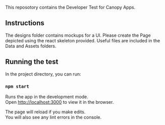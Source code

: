 This reposotory contains the Developer Test for Canopy Apps.

## Instructions

The designs folder contains mockups for a UI. Please create the Page depicted using the react skeleton provided. Useful files are included in the Data and Assets folders.

## Running the test

In the project directory, you can run:

### `npm start`

Runs the app in the development mode.<br>
Open [http://localhost:3000](http://localhost:3000) to view it in the browser.

The page will reload if you make edits.<br>
You will also see any lint errors in the console.

